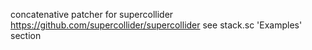 concatenative patcher for supercollider  https://github.com/supercollider/supercollider
see stack.sc 'Examples' section
